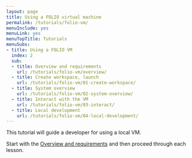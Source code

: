 ```yaml
---
layout: page
title: Using a FOLIO virtual machine
permalink: /tutorials/folio-vm/
menuInclude: yes
menuLink: yes
menuTopTitle: Tutorials
menuSubs:
- title: Using a FOLIO VM
  index: 2
  sub:
  - title: Overview and requirements
    url: /tutorials/folio-vm/overview/
  - title: Create workspace, launch
    url: /tutorials/folio-vm/01-create-workspace/
  - title: System overview
    url: /tutorials/folio-vm/02-system-overview/
  - title: Interact with the VM
    url: /tutorials/folio-vm/03-interact/
  - title: Local development
    url: /tutorials/folio-vm/04-local-development/
---
```


This tutorial will guide a developer for using a local VM.

Start with the [Overview and requirements](overview) and then proceed through each lesson.

